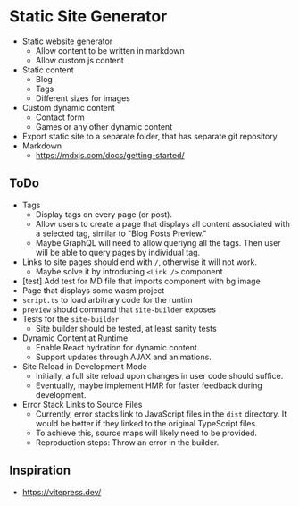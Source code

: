 # Static Site Generator

- Static website generator
  - Allow content to be written in markdown
  - Allow custom js content
- Static content
  - Blog
  - Tags
  - Different sizes for images
- Custom dynamic content
  - Contact form
  - Games or any other dynamic content
- Export static site to a separate folder, that has separate git repository
- Markdown
  - https://mdxjs.com/docs/getting-started/

## ToDo

- Tags
  - Display tags on every page (or post).
  - Allow users to create a page that displays all content associated with a selected tag, similar to "Blog Posts Preview."
  - Maybe GraphQL will need to allow queriyng all the tags. Then user will be able to query pages by individual tag.
- Links to site pages should end with `/`, otherwise it will not work.
  - Maybe solve it by introducing `<Link />` component
- [test] Add test for MD file that imports component with bg image
- Page that displays some wasm project
- `script.ts` to load arbitrary code for the runtim
- `preview` should command that `site-builder` exposes
- Tests for the `site-builder`
  - Site builder should be tested, at least sanity tests
- Dynamic Content at Runtime
  - Enable React hydration for dynamic content.
  - Support updates through AJAX and animations.
- Site Reload in Development Mode
  - Initially, a full site reload upon changes in user code should suffice.
  - Eventually, maybe implement HMR for faster feedback during development.
- Error Stack Links to Source Files
  - Currently, error stacks link to JavaScript files in the `dist` directory. It would be better if they linked to the original TypeScript files.
  - To achieve this, source maps will likely need to be provided.
  - Reproduction steps: Throw an error in the builder.

## Inspiration

- https://vitepress.dev/
